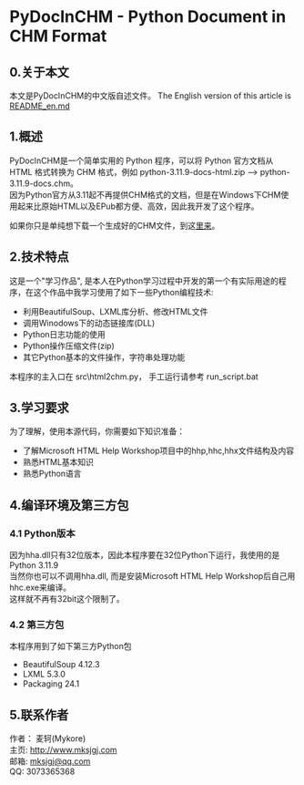 # PyDocInCHM - Python Document in CHM Format

## 0.关于本文
本文是PyDocInCHM的中文版自述文件。 The English version of this article is [README_en.md](README_en.md)


## 1.概述
PyDocInCHM是一个简单实用的 Python 程序，可以将 Python 官方文档从 HTML 格式转换为 CHM 格式，例如 python-3.11.9-docs-html.zip --> python-3.11.9-docs.chm。  
因为Python官方从3.11起不再提供CHM格式的文档，但是在Windows下CHM使用起来比原始HTML以及EPub都方便、高效，因此我开发了这个程序。  

如果你只是单纯想下载一个生成好的CHM文件，到这[里来](../../../PD-CHM)。  


## 2.技术特点
这是一个"学习作品", 是本人在Python学习过程中开发的第一个有实际用途的程序，在这个作品中我学习使用了如下一些Python编程技术:
* 利用BeautifulSoup、LXML库分析、修改HTML文件
* 调用Winodows下的动态链接库(DLL)
* Python日志功能的使用
* Python操作压缩文件(zip)
* 其它Python基本的文件操作，字符串处理功能

本程序的主入口在 src\html2chm.py， 手工运行请参考 run_script.bat

## 3.学习要求
为了理解，使用本源代码，你需要如下知识准备：
* 了解Microsoft HTML Help Workshop项目中的hhp,hhc,hhx文件结构及内容
* 熟悉HTML基本知识
* 熟悉Python语言

## 4.编译环境及第三方包
### 4.1 Python版本 
因为hha.dll只有32位版本，因此本程序要在32位Python下运行，我使用的是 Python 3.11.9  
当然你也可以不调用hha.dll, 而是安装Microsoft HTML Help Workshop后自己用hhc.exe来编译。  
这样就不再有32bit这个限制了。

### 4.2 第三方包
本程序用到了如下第三方Python包
* BeautifulSoup 4.12.3
* LXML 5.3.0
* Packaging 24.1

## 5.联系作者 
作者： 麦轲(Mykore)  
主页: http://www.mksjgj.com  
邮箱: mksjgj@qq.com  
QQ: 3073365368

